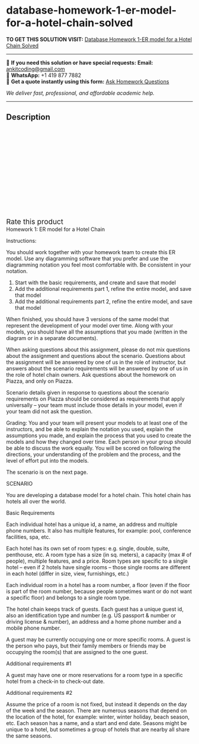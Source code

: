 # database-homework-1-er-model-for-a-hotel-chain-solved
**TO GET THIS SOLUTION VISIT:** [Database Homework 1-ER model for a Hotel Chain Solved](https://www.ankitcodinghub.com/product/database-homework-1-er-model-for-a-hotel-chain-solved/)


---

📩 **If you need this solution or have special requests:** **Email:** ankitcoding@gmail.com  
📱 **WhatsApp:** +1 419 877 7882  
📄 **Get a quote instantly using this form:** [Ask Homework Questions](https://www.ankitcodinghub.com/services/ask-homework-questions/)

*We deliver fast, professional, and affordable academic help.*

---

<h2>Description</h2>



<div class="kk-star-ratings kksr-auto kksr-align-center kksr-valign-top" data-payload="{&quot;align&quot;:&quot;center&quot;,&quot;id&quot;:&quot;97082&quot;,&quot;slug&quot;:&quot;default&quot;,&quot;valign&quot;:&quot;top&quot;,&quot;ignore&quot;:&quot;&quot;,&quot;reference&quot;:&quot;auto&quot;,&quot;class&quot;:&quot;&quot;,&quot;count&quot;:&quot;0&quot;,&quot;legendonly&quot;:&quot;&quot;,&quot;readonly&quot;:&quot;&quot;,&quot;score&quot;:&quot;0&quot;,&quot;starsonly&quot;:&quot;&quot;,&quot;best&quot;:&quot;5&quot;,&quot;gap&quot;:&quot;4&quot;,&quot;greet&quot;:&quot;Rate this product&quot;,&quot;legend&quot;:&quot;0\/5 - (0 votes)&quot;,&quot;size&quot;:&quot;24&quot;,&quot;title&quot;:&quot;Database Homework 1-ER model for a Hotel Chain Solved&quot;,&quot;width&quot;:&quot;0&quot;,&quot;_legend&quot;:&quot;{score}\/{best} - ({count} {votes})&quot;,&quot;font_factor&quot;:&quot;1.25&quot;}">

<div class="kksr-stars">

<div class="kksr-stars-inactive">
            <div class="kksr-star" data-star="1" style="padding-right: 4px">


<div class="kksr-icon" style="width: 24px; height: 24px;"></div>
        </div>
            <div class="kksr-star" data-star="2" style="padding-right: 4px">


<div class="kksr-icon" style="width: 24px; height: 24px;"></div>
        </div>
            <div class="kksr-star" data-star="3" style="padding-right: 4px">


<div class="kksr-icon" style="width: 24px; height: 24px;"></div>
        </div>
            <div class="kksr-star" data-star="4" style="padding-right: 4px">


<div class="kksr-icon" style="width: 24px; height: 24px;"></div>
        </div>
            <div class="kksr-star" data-star="5" style="padding-right: 4px">


<div class="kksr-icon" style="width: 24px; height: 24px;"></div>
        </div>
    </div>

<div class="kksr-stars-active" style="width: 0px;">
            <div class="kksr-star" style="padding-right: 4px">


<div class="kksr-icon" style="width: 24px; height: 24px;"></div>
        </div>
            <div class="kksr-star" style="padding-right: 4px">


<div class="kksr-icon" style="width: 24px; height: 24px;"></div>
        </div>
            <div class="kksr-star" style="padding-right: 4px">


<div class="kksr-icon" style="width: 24px; height: 24px;"></div>
        </div>
            <div class="kksr-star" style="padding-right: 4px">


<div class="kksr-icon" style="width: 24px; height: 24px;"></div>
        </div>
            <div class="kksr-star" style="padding-right: 4px">


<div class="kksr-icon" style="width: 24px; height: 24px;"></div>
        </div>
    </div>
</div>


<div class="kksr-legend" style="font-size: 19.2px;">
            <span class="kksr-muted">Rate this product</span>
    </div>
    </div>
<div class="page" title="Page 1">
<div class="layoutArea">
<div class="column">
Homework 1: ER model for a Hotel Chain

Instructions:

You should work together with your homework team to create this ER model. Use any diagramming software that you prefer and use the diagramming notation you feel most comfortable with. Be consistent in your notation.

<ol>
<li>Start with the basic requirements, and create and save that model</li>
<li>Add the additional requirements part 1, refine the entire model, and save that model</li>
<li>Add the additional requirements part 2, refine the entire model, and save that model</li>
</ol>
When finished, you should have 3 versions of the same model that represent the development of your model over time. Along with your models, you should have all the assumptions that you made (written in the diagram or in a separate documents).

When asking questions about this assignment, please do not mix questions about the assignment and questions about the scenario. Questions about the assignment will be answered by one of us in the role of instructor, but answers about the scenario requirements will be answered by one of us in the role of hotel chain owners. Ask questions about the homework on Piazza, and only on Piazza.

Scenario details given in response to questions about the scenario requirements on Piazza should be considered as requirements that apply universally – your team must include those details in your model, even if your team did not ask the question.

Grading: You and your team will present your models to at least one of the instructors, and be able to explain the notation you used, explain the assumptions you made, and explain the process that you used to create the models and how they changed over time. Each person in your group should be able to discuss the work equally. You will be scored on following the directions, your understanding of the problem and the process, and the level of effort put into the models.

The scenario is on the next page.

</div>
</div>
</div>
<div class="page" title="Page 2">
<div class="layoutArea">
<div class="column">
SCENARIO

You are developing a database model for a hotel chain. This hotel chain has hotels all over the world.

Basic Requirements

Each individual hotel has a unique id, a name, an address and multiple phone numbers. It also has multiple features, for example: pool, conference facilities, spa, etc.

Each hotel has its own set of room types: e.g. single, double, suite, penthouse, etc. A room type has a size (in sq. meters), a capacity (max # of people), multiple features, and a price. Room types are specific to a single hotel – even if 2 hotels have single rooms – those single rooms are different in each hotel (differ in size, view, furnishings, etc.)

Each individual room in a hotel has a room number, a floor (even if the floor is part of the room number, because people sometimes want or do not want a specific floor) and belongs to a single room type.

The hotel chain keeps track of guests. Each guest has a unique guest id, also an identification type and number (e.g. US passport &amp; number or driving license &amp; number), an address and a home phone number and a mobile phone number.

A guest may be currently occupying one or more specific rooms. A guest is the person who pays, but their family members or friends may be occupying the room(s) that are assigned to the one guest.

Additional requirements #1

A guest may have one or more reservations for a room type in a specific hotel from a check-in to check-out date.

Additional requirements #2

Assume the price of a room is not fixed, but instead it depends on the day of the week and the season. There are numerous seasons that depend on the location of the hotel, for example: winter, winter holiday, beach season, etc. Each season has a name, and a start and end date. Seasons might be unique to a hotel, but sometimes a group of hotels that are nearby all share the same seasons.

</div>
</div>
</div>
